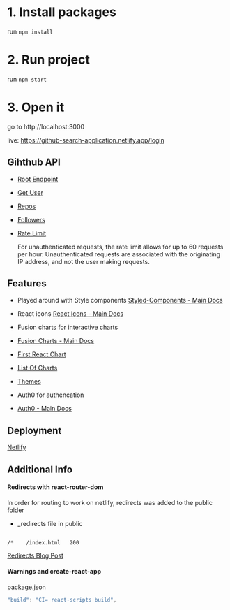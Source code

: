 # 1. Install packages
run `npm install`

# 2. Run project
run `npm start`

# 3. Open it
go to http://localhost:3000

live:  https://github-search-application.netlify.app/login

## Gihthub API

- [Root Endpoint](https://api.github.com)
- [Get User](https://api.github.com/users/boomboomray)
- [Repos](https://api.github.com/users/boomboomray/repos?per_page=100)
- [Followers](https://api.github.com/users/boomboomray/followers)
- [Rate Limit](https://api.github.com/rate_limit)

  For unauthenticated requests, the rate limit allows for up to 60 requests per hour. Unauthenticated requests are associated with the originating IP address, and not the user making requests.
  
## Features
- Played around with Style components
[Styled-Components - Main Docs](https://styled-components.com/)

- React icons
[React Icons - Main Docs](https://react-icons.github.io/react-icons/)


- Fusion charts for interactive charts
- [Fusion Charts - Main Docs](https://www.fusioncharts.com/)
- [First React Chart](https://www.fusioncharts.com/dev/getting-started/react/your-first-chart-using-react)
- [List Of Charts](https://www.fusioncharts.com/dev/chart-guide/list-of-charts)
- [Themes](https://www.fusioncharts.com/dev/themes/introduction-to-themes)

- Auth0 for authencation
- [Auth0 - Main Docs](https://auth0.com/)


## Deployment

[Netlify](https://www.netlify.com/)

## Additional Info

#### Redirects with react-router-dom

In order for routing to work on netlify, redirects was added to the public folder

- \_redirects file in public

```

/*    /index.html   200

```

[Redirects Blog Post](https://dev.to/dance2die/page-not-found-on-netlify-with-react-router-58mc)

#### Warnings and create-react-app

package.json

```js
"build": "CI= react-scripts build",
```


